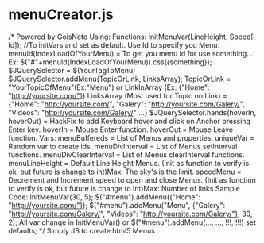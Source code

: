 menuCreator.js
==============
/* Powered by GoisNeto
   Using: 
   	Functions:
		InitMenuVar(LineHeight, Speed[, Id]); //To initVars and set as default. Use Id to specify you Menu.
		menuId(IndexLoadOfYourMenu) = To get you menu id for use something... Ex: $("#"+menuId(IndexLoadOfYourMenu)).css({something});
		$JQuerySelector = $(YourTagToMenu)
			$JQuerySelector.addMenu(TopicOrLink, LinksArray);
				TopicOrLink = "YourTopicOfMenu"(Ex:"Menu") or LinkInArray (Ex: {"Home": "http://yoursite.com/"})
				LinksArray (Most used for Topic no Link) = {"Home": "http://yoursite.com/", "Galery": "http://yoursite.com/Galery/", "Videos": "http://yoursite.com/Galery/" ...}
			 $JQuerySelector.hands(hoverIn, hoverOut) = HackFix to add Keyboard hover and click on Anchor pressing Enter key.
				 hoverIn = Mouse Enter function.
				 hoverOut = Mouse Leave function.
	Vars:
		menuBuffereds = List of Menus and properties.
		uniqueVar = Random var to create ids.
		menuDivInterval = List of Menus setInterval functions.
		menuDivClearInterval = List of Menus clearInterval functions.
		menuLineHeight = Default Line Height Menus. (Init as function to verify is ok, but future is change to int)Max: The sky's is the limit.
		speedMenu = Decrement and Increment speed to open and close Menus. (Init as function to verify is ok, but future is change to int)Max: Number of links
	Sample Code:
		InitMenuVar(30, 5);
		$("#menu").addMenu({"Home": "http://yoursite.com/"});
		$("#menu").addMenu("Menu", {"Galery": "http://yoursite.com/Galery/", "Videos": "http://yoursite.com/Galery/"}, 30, 2);
	All var change in InitMenuVar() or $("#menu").addMenu(..., ..., !!!, !!!) set defaults;
*/
Simply JS to create html5 Menus
